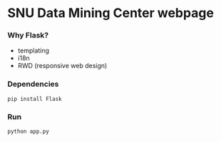 # SNU Data Mining Center webpage

### Why Flask?

- templating
- i18n
- RWD (responsive web design)

### Dependencies

    pip install Flask


### Run

    python app.py
